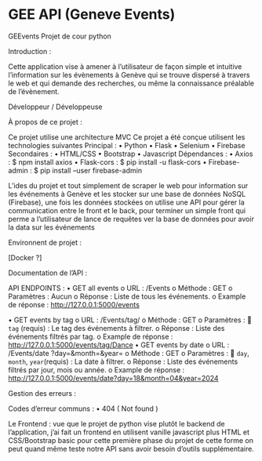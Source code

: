 # GEE API (Geneve Events)
GEEvents
Projet de cour python




Introduction :

Cette application vise à amener à l’utilisateur de façon simple et intuitive l’information sur les évènements à Genève qui se trouve dispersé à travers le web et qui demande des recherches, ou même la connaissance préalable de l’évènement.




Développeur / Développeuse


À propos de ce projet :

Ce projet utilise une architecture MVC
Ce projet a été conçue utilisent les technologies suivantes
Principal :
•	Python
•	Flask
•	Selenium
•	Firebase
Secondaires :
•	HTML/CSS
•	Bootstrap
•	Javascript
Dépendances :
•	Axios : $ npm install axios
•	Flask-cors : $ pip install -u flask-cors
•	Firebase-admin : $ pip install –user firebase-admin

L’ides du projet et tout simplement de scraper le web pour information sur les événements à Genève et les stocker sur une base de données NoSQL (Firebase), une fois les données stockées on utilise une API pour gérer la communication entre le front et le back, pour terminer un simple front qui perme a l’utilisateur de lance de requêtes ver la base de données pour avoir la data sur les événements 


Environnent de projet :

[Docker ?]


Documentation de l’API :

API ENDPOINTS :
•	GET all events
o	URL : /Events
o	Méthode : GET
o	Paramètres : Aucun
o	Réponse : Liste de tous les événements.
o	Example de réponse : http://127.0.0.1:5000/events

•	GET events by tag
o	URL : /Events/tag/<tag>
o	Méthode : GET
o	Paramètres :
	`tag` (requis) : Le tag des événements à filtrer.
o	Réponse : Liste des événements filtrés par tag.
o	Example de réponse : http://127.0.0.1:5000/events/tag/Dance
•	GET events by date
o	URL : /Events/date ?day=<day>&month=<month>&year=<year>
o	Méthode : GET
o	Paramètres :
	 `day`, `month`, `year`(requis) : La date à filtrer.
o	Réponse : Liste des événements filtrés par jour, mois ou année.
o	Example de réponse : http://127.0.0.1:5000/events/date?day=18&month=04&year=2024




Gestion des erreurs : 

Codes d’erreur communs :
•	404 ( Not found )

Le Frontend : vue que le projet de python vise plutôt le backend de l’application, j’ai fait un frontend en utilisent vanille javascript plus HTML et CSS/Bootstrap basic pour cette première phase du projet de cette forme on peut quand même teste notre API sans avoir besoin d’outils supplémentaire.
